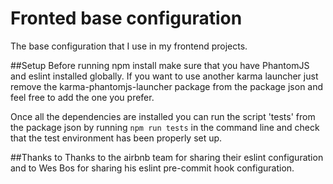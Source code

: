 # Fronted base configuration
The base configuration that I use in my frontend projects.

##Setup
Before running npm install make sure that you have PhantomJS and eslint installed globally. If you want to use another karma launcher just remove the karma-phantomjs-launcher package from the package json and feel free to add the one you prefer.

Once all the dependencies are installed you can run the script 'tests' from the package json by running ```npm run tests``` in the command line and check that the test environment has been properly set up.

##Thanks to
Thanks to the airbnb team for sharing their eslint configuration and to Wes Bos for sharing his eslint pre-commit hook configuration.